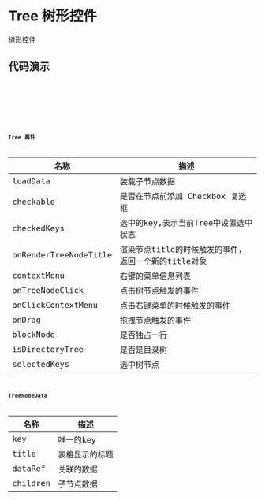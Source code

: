 # Tree 树形控件

树形控件

## 代码演示

<code src="../../../ushio/tree/Tree.tsx" />

<code src="../../../ushio/tree/ContextMenuTree.tsx" />

<code src="../../../ushio/tree/DraggableTree.tsx" />

<code src="../../../ushio/tree/SelectedKeys.tsx" />


## Tree 属性

|名称         | 描述
|----         |------
|loadData    | 装载子节点数据
|checkable   | 是否在节点前添加 Checkbox 复选框
|checkedKeys       | 选中的key,表示当前Tree中设置选中状态
|onRenderTreeNodeTitle  | 渲染节点title的时候触发的事件，返回一个新的title对象
|contextMenu           | 右键的菜单信息列表
|onTreeNodeClick       | 点击树节点触发的事件
|onClickContextMenu    | 点击右键菜单的时候触发的事件
|onDrag                | 拖拽节点触发的事件
|blockNode             | 是否独占一行
|isDirectoryTree       | 是否是目录树
|selectedKeys          | 选中树节点

## TreeNodeData 

|名称        | 描述
|----        |------
|key         |唯一的key
|title       |表格显示的标题
|dataRef     |关联的数据
|children    | 子节点数据

